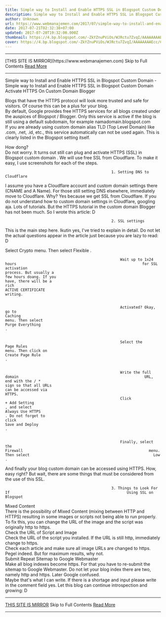 ```yaml
---
title: Simple way to Install and Enable HTTPS SSL in Blogspot Custom Domain
description: Simple way to Install and Enable HTTPS SSL in Blogspot Custom Domain
author: Unknown
url: https://www.webmanajemen.com/2017/07/simple-way-to-install-and-enable-https.html
date: 2017-07-21T02:32:38+07:00
updated: 2017-07-20T19:32:00.000Z
thumbnail: https://4.bp.blogspot.com/-ZkYZnuPViOs/WJRctu7ZvqI/AAAAAAAAEcc/CcO3hnHt38w5jxEHtSSi9XAq21mnyCRyACLcB/s1600/Cara%2BPasang%2Bdan%2BAktifkan%2BHTTPS%2B%2528SSL%2529%2Bdi%2BBlogspot%2BCustom%2BDomain%2B01.jpg
cover: https://4.bp.blogspot.com/-ZkYZnuPViOs/WJRctu7ZvqI/AAAAAAAAEcc/CcO3hnHt38w5jxEHtSSi9XAq21mnyCRyACLcB/s1600/Cara%2BPasang%2Bdan%2BAktifkan%2BHTTPS%2B%2528SSL%2529%2Bdi%2BBlogspot%2BCustom%2BDomain%2B01.jpg
---
```


<hr/> [THIS SITE IS MIRROR](https://www.webmanajemen.com) Skip to Full Contents <a href="https://www.webmanajemen.com/2017/07/simple-way-to-install-and-enable-https.html" rel="follow" class="button" id="read-more">Read More</a> <hr/> Simple way to Install and Enable HTTPS SSL in Blogspot Custom Domain - Simple way to Install and Enable HTTPS SSL in Blogspot Custom Domain Activate HTTPS On Custom Domain Blogger








Blogs that have the HTTPS                                                 protocol will look more trusted                                                 and safe for visitors. Of                                                 course this can be a plus for                                                 your blog.                                                 
By default, Google provides                                                 free HTTPS services for all                                                 blogs created under the                                                 auspices of Blogspot / Blogger.                                                 Only this service is active if                                                 the blog is still using a                                                 default subdomain, for example                                                 namadomain.blogspot.com                                                 
If you are already using                                                                                                     custom domain alias TLD                                                     (Top Level Domain)                                                                                                 like .com, .net, .id, etc.,                                                 this service automatically can                                                 not be used again. This is                                                 clearly listed in the Blogspot                                                 setting itself.                                                 
                                                                                                                                                                                                                
How dong?                                                 
Do not worry. It turns out                                                 still can                                                                                                     plug and activate HTTPS                                                     (SSL) in Blogspot custom                                                     domain                                                                                                 . We will use free SSL from                                                 Cloudflare. To make it easy, I                                                 use screenshots for each of the                                                 steps.                                                 

                                                    1. Setting DNS to                                                     Cloudflare                                                 
I assume you have a Cloudflare                                                 account and custom domain                                                 settings there (CNAME and A                                                 Name). For those still setting                                                 DNS elsewhere, immediately move                                                 to Cloudflare. Why? Yes because                                                 we get SSL from Cloudflare. If                                                 you do not understand how to                                                 custom domain settings in                                                 Cloudflare, googling aja. Lots                                                 of tutorials. But                                                                                                     the HTTPS tutorial in the                                                     custom domain Blogger                                                                                                 has not been much. So I wrote                                                 this article: D                                                 
                                                                                                                                                                                                                

                                                    2. SSL settings                                                 
This is the main step here.                                                 Ikutin yes, I've tried to                                                 explain in detail. Do not let                                                 the actual questions appear in                                                 the article just because you                                                 are lazy to read: D                                                 

Select                                                        Crypto                                                        menu. Then select                                                                                                                     Flexible                                                                                                                 .                                                         
                                                                                                                                                                                                                                                                                                        

                                                        Wait up to 1x24 hours                                                         for SSL activation                                                         process. But usually a                                                         few hours doang. If you                                                         have, there will be a                                                         rich                                                                                                                     ACTIVE CERTIFICATE                                                                                                                 writing.                                                         
                                                                                                                                                                                                                                                                                                        

                                                        Activated? Okay, go to                                                                                                                     Caching                                                                                                                 menu. Then select                                                                                                                     Purge Everything                                                                                                                 .                                                         
                                                                                                                                                                                                                                                                                                        

                                                        Select the                                                                                                                     Page Rules                                                                                                                 menu. Then click on                                                                                                                     Create Page Rule                                                                                                                 .                                                         
                                                                                                                                                                                                                                                                                                        

                                                        Write the full domain                                                         URL, end with the / *                                                         sign so that all URLs                                                         can be accessed via                                                         HTTPS.                                                         
                                                        Click                                                                                                                     + Add Setting                                                                                                                 , and select                                                                                                                     Always Use HTTPS                                                                                                                 . Do not forget to                                                         click                                                                                                                     Save and Deploy                                                                                                                 .                                                         
                                                                                                                                                                                                                                                                                                        

                                                        Finally, select the                                                                                                                     Firewall                                                         menu. Then select                                                        Low .                                                         
                                                                                                                                                                                                                                                                                                        

And finally your                                                blog custom domain can                                                 be accessed using HTTPS. How,                                                 easy right? But wait, there are                                                 some things that must be                                                 considered from the use of this                                                 SSL.                                                 

                                                    3. Things to Look For If                                                     Using SSL on Blogspot                                                 
Mixed Content                                                
There is the possibility of                                                 Mixed Content (mixing between                                                 HTTP and HTTPS) resulting in                                                 some images or scripts not                                                 being able to run properly. To                                                 fix this, you can change the                                                 URL of the image and the script                                                 was originally http to https.                                                 
                                                    Check the URL of Script and                                                     Image                                                                                                 
Check the URL of the script you                                                 installed. If the URL is still                                                 http, immediately change to                                                 https.                                                 
Check each article and make                                                 sure all image URLs are changed                                                 to https. Pegel indeed. But for                                                 maximum results, why not.                                                 
                                                    Submit Repeat Sitemap to                                                     Google Webmaster                                                                                                 
Make all blog indexes become                                                 https. For that you have to                                                 re-submit the sitemap to Google                                                 Webmaster. Do not let your blog                                                 index there are two, namely                                                 http and https. Later Google                                                 confused.                                                 
Maybe that's what I can write.                                                 If there is a shortage and                                                 input please write in the                                                 comment field yes. Let this                                                 blog can continue introspection                                                 and growing: D <hr/> [THIS SITE IS MIRROR](https://www.webmanajemen.com) Skip to Full Contents <a href="https://www.webmanajemen.com/2017/07/simple-way-to-install-and-enable-https.html" rel="follow" class="button" id="read-more">Read More</a> <hr/>